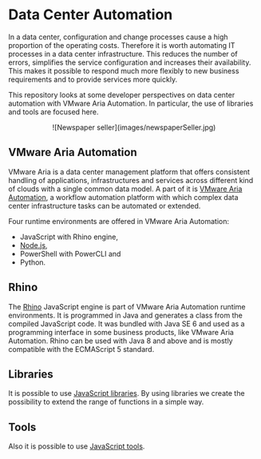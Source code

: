 # Data Center Automation

In a data center, configuration and change processes cause a high proportion of the operating costs. Therefore it is worth automating IT processes in a data center infrastructure. This reduces the number of errors, simplifies the service configuration and increases their availability. This makes it possible to respond much more flexibly to new business requirements and to provide services more quickly.

This repository looks at some developer perspectives on data center automation with VMware Aria Automation. In particular, the use of libraries and tools are focused here.

<center>![Newspaper seller](images/newspaperSeller.jpg)</center>

## VMware Aria Automation

VMware Aria is a data center management platform that offers consistent handling of applications, infrastructures and services across different kind of clouds with a single common data model. A part of it is [VMware Aria Automation](https://www.vmware.com/products/aria-automation.html), a workflow automation platform with which complex data center infrastructure tasks can be automated or extended.

Four runtime environments are offered in VMware Aria Automation:
* JavaScript with Rhino engine,
* [Node.js](https://nodejs.org),
* PowerShell with PowerCLI and
* Python.

## Rhino

The [Rhino](https://github.com/mozilla/rhino) JavaScript engine is part of VMware Aria Automation runtime environments. It is programmed in Java and generates a class from the compiled JavaScript code. It was bundled with Java SE 6 and used as a programming interface in some business products, like VMware Aria Automation. Rhino can be used with Java 8 and above and is mostly compatible with the ECMAScript 5 standard.

## Libraries

It is possible to use [JavaScript libraries](JavaScriptLibraries.md). By using libraries we create the possibility to extend the range of functions in a simple way.

## Tools

Also it is possible to use [JavaScript tools](JavaScriptTools.md).
